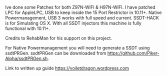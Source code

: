 Ive done some Patches for both Z97N-WIFI & H97N-WIFI. I have patched LPC for AppleLPC, USB to keep inside the 15 Port Restrictor in 10.11+. Native Powermanagement, USB 3 works with full speed and current. SSDT-HACK is for Simulating OS X. With all SSDT injectors this machine is fully functional with 10.11+.

Credits to RehabMan for his support on this project. 


For Native Powermanagement you will need to generate a SSDT using ssdtPRGen. ssdtPRGen can be downloaded from https://github.com/Piker-Alpha/ssdtPRGen.sh.

Link to written up guide https://voiletdragon.wordpress.com

